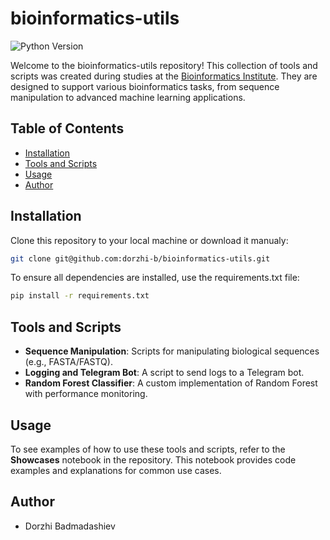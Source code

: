 # bioinformatics-utils

![Python Version](https://img.shields.io/badge/python-3.x-blu.svg)

Welcome to the bioinformatics-utils repository! This collection of tools and scripts was created during studies at the [Bioinformatics Institute](https://bioinf.me/en). They are designed to support various bioinformatics tasks, from sequence manipulation to advanced machine learning applications.


## Table of Contents
- [Installation](#installation)
- [Tools and Scripts](#tools-and-scripts)
- [Usage](#usage)
- [Author](#author)

## Installation

Clone this repository to your local machine or download it manualy:

   ```bash
   git clone git@github.com:dorzhi-b/bioinformatics-utils.git
   ```
To ensure all dependencies are installed, use the requirements.txt file:

``` bash
pip install -r requirements.txt
```
## Tools and Scripts

- **Sequence Manipulation**: Scripts for manipulating biological sequences (e.g., FASTA/FASTQ).
- **Logging and Telegram Bot**: A script to send logs to a Telegram bot.
- **Random Forest Classifier**: A custom implementation of Random Forest with performance monitoring.

## Usage

To see examples of how to use these tools and scripts, refer to the **Showcases** notebook in the repository. This notebook provides code examples and explanations for common use cases.

## Author
- Dorzhi Badmadashiev
